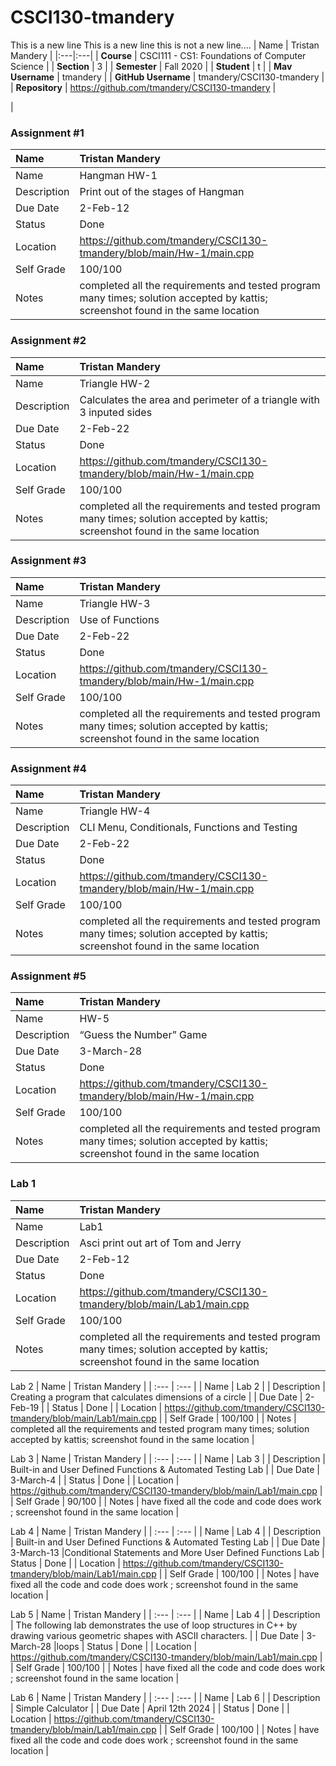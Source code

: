 # CSCI130-tmandery

This is a new line
This is a new line
this is not a new line....
| Name | Tristan Mandery |
|:---|:---|
| **Course** | CSCI111 - CS1: Foundations of Computer Science |
| **Section** | 3 |
| **Semester** | Fall 2020 |
| **Student** | t |
| **Mav Username**            | tmandery |
| **GitHub Username**         | tmandery/CSCI130-tmandery |
| **Repository**          | https://github.com/tmandery/CSCI130-tmandery |

|

### Assignment #1

| Name | Tristan Mandery|
| :--- | :--- |
| Name | Hangman HW-1 |
| Description | Print out of the stages of Hangman |
| Due Date | 2-Feb-12 |
| Status | Done |
| Location | https://github.com/tmandery/CSCI130-tmandery/blob/main/Hw-1/main.cpp |
| Self Grade | 100/100 |
| Notes | completed all the requirements and tested program many times; solution accepted by kattis; screenshot found in the same location |

### Assignment #2

| Name | Tristan Mandery|
| :--- | :--- |
| Name | Triangle HW-2 |
| Description | Calculates the area and perimeter of a triangle with 3 inputed sides |
| Due Date | 2-Feb-22 |
| Status | Done |
| Location | https://github.com/tmandery/CSCI130-tmandery/blob/main/Hw-1/main.cpp |
| Self Grade | 100/100 |
| Notes | completed all the requirements and tested program many times; solution accepted by kattis; screenshot found in the same location |

### Assignment #3

| Name | Tristan Mandery|
| :--- | :--- |
| Name | Triangle HW-3 |
| Description | Use of Functions |
| Due Date | 2-Feb-22 |
| Status | Done |
| Location | https://github.com/tmandery/CSCI130-tmandery/blob/main/Hw-1/main.cpp |
| Self Grade | 100/100 |
| Notes | completed all the requirements and tested program many times; solution accepted by kattis; screenshot found in the same location |

### Assignment #4

| Name | Tristan Mandery|
| :--- | :--- |
| Name | Triangle HW-4 |
| Description | CLI Menu, Conditionals, Functions and Testing|
| Due Date | 2-Feb-22 |
| Status | Done |
| Location | https://github.com/tmandery/CSCI130-tmandery/blob/main/Hw-1/main.cpp |
| Self Grade | 100/100 |
| Notes | completed all the requirements and tested program many times; solution accepted by kattis; screenshot found in the same location |

### Assignment #5

| Name | Tristan Mandery|
| :--- | :--- |
| Name |  HW-5 |
| Description |“Guess the Number” Game|
| Due Date | 3-March-28 |
| Status | Done |
| Location | https://github.com/tmandery/CSCI130-tmandery/blob/main/Hw-1/main.cpp |
| Self Grade | 100/100 |
| Notes | completed all the requirements and tested program many times; solution accepted by kattis; screenshot found in the same location |

### Lab 1

| Name | Tristan Mandery |
| :--- | :--- |
| Name | Lab1 |
| Description | Asci print out art of Tom and Jerry |
| Due Date | 2-Feb-12 |
| Status | Done |
| Location | https://github.com/tmandery/CSCI130-tmandery/blob/main/Lab1/main.cpp |
| Self Grade | 100/100 |
| Notes | completed all the requirements and tested program many times; solution accepted by kattis; screenshot found in the same location |


Lab 2
| Name | Tristan Mandery |
| :--- | :--- |
| Name | Lab 2 |
| Description | Creating a program that calculates dimensions of a circle |
| Due Date | 2-Feb-19 |
| Status | Done |
| Location | https://github.com/tmandery/CSCI130-tmandery/blob/main/Lab1/main.cpp |
| Self Grade | 100/100 |
| Notes | completed all the requirements and tested program many times; solution accepted by kattis; screenshot found in the same location |

Lab 3
| Name | Tristan Mandery |
| :--- | :--- |
| Name | Lab 3 |
| Description | Built-in and User Defined Functions & Automated Testing Lab |
| Due Date | 3-March-4 |
| Status | Done |
| Location | https://github.com/tmandery/CSCI130-tmandery/blob/main/Lab1/main.cpp |
| Self Grade | 90/100 |
| Notes | have fixed all the code and code does work ; screenshot found in the same location |

Lab 4
| Name | Tristan Mandery |
| :--- | :--- |
| Name | Lab 4 |
| Description | Built-in and User Defined Functions & Automated Testing Lab |
| Due Date | 3-March-13 |Conditional Statements and More User Defined Functions Lab
| Status | Done |
| Location | https://github.com/tmandery/CSCI130-tmandery/blob/main/Lab1/main.cpp |
| Self Grade | 100/100 |
| Notes | have fixed all the code and code does work ; screenshot found in the same location |

Lab 5
| Name | Tristan Mandery |
| :--- | :--- |
| Name | Lab 4 |
| Description | The following lab demonstrates the use of loop structures in C++ by drawing various geometric shapes with ASCII characters. |
| Due Date | 3-March-28 |loops
| Status | Done |
| Location | https://github.com/tmandery/CSCI130-tmandery/blob/main/Lab1/main.cpp |
| Self Grade | 100/100 |
| Notes | have fixed all the code and code does work ; screenshot found in the same location |

Lab 6
| Name | Tristan Mandery |
| :--- | :--- |
| Name | Lab 6 |
| Description | Simple Calculator |
| Due Date | April 12th 2024 |
| Status | Done |
| Location | https://github.com/tmandery/CSCI130-tmandery/blob/main/Lab1/main.cpp |
| Self Grade | 100/100 |
| Notes | have fixed all the code and code does work ; screenshot found in the same location |